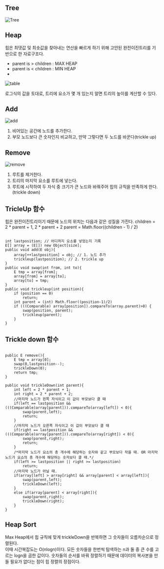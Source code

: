 ## Tree
![Tree](https://user-images.githubusercontent.com/63636555/145666837-28ff700f-8a61-485b-90bd-c5ee1d6859b2.png)


## Heap
힙은 최댓값 및 최솟값을 찾아내는 연산을 빠르게 하기 위해 고안된 완전이진트리를 기반으로 한 자료구조다.
- parent is > children : MAX HEAP
- parent is < children : MIN HEAP
- 
![table](https://user-images.githubusercontent.com/63636555/145697648-a54a3eba-9670-4872-b537-809bd939ee97.png)

로그식의 값을 토대로, 트리에 요소가 몇 개 있는지 알면 트리의 높이를 계산할 수 있다.

## Add
![add](https://user-images.githubusercontent.com/63636555/145698009-41afa312-eb3c-4531-bd60-1fc383972265.png)

1. 비어있는 공간에 노드를 추가한다.
2. 부모 노드보다 큰 숫자인지 비교하고, 만약 그렇다면 두 노드를 바꾼다(trickle up)


## Remove
![remove](https://user-images.githubusercontent.com/63636555/145698045-9913c412-e709-49a1-a77b-e6491eeaf2f9.png)

1. 루트를 제거한다.
2. 트리의 마지막 요소를 루트에 넣는다.
3. 루트에 시작하여 두 자식 중 크기가 큰 노드와 바꿔주어 힙의 규칙을 만족하게 한다.(trickle down)

## TricleUp 함수
힙은 완전이진트리이기 때문에 노드의 위치는 다음과 같은 성질을 가진다.
children = 2 * parent + 1, 2 * parent + 2
parent = Math.floor((children - 1) / 2)

<pre><code>
int lastposition; // 어디까지 요소를 넣었는지 기록
E[] array = (E[]) new Object[size];
public void add(E obj){
	array[++lastposition] = obj; // 1. 노드 추가
	trickleup(lastposition); // 2. trickle up
}
public void swap(int from, int to){
	E tmp = array[from];
	array[from] = array[to];
	array[to] = tmp;
}
public void trickleup(int position){
	if (position == 0)
		return;
	int parent = (int) Math.floor((position-1)/2)
	if (((Comparable<E>) array[position]).compareTo(array.parent)>0) {
		swap(position, parent);
		trickleup(parent);
	}
}
</code></pre>


## Trickle down 함수
<pre><code>
public E remove(){
	E tmp = array[0];
	swap(0,lastposition--);
	trickleDown(0);
	return tmp;
}

public void trickleDown(int parent){
	int left = 2 * parent + 1;
	int right = 2 * parent + 2;
	//마지막 노드가 왼쪽 자식이고 이 값이 부모보다 클 때
	if(left == lastposition && (((Comparable<E>)array[parent])).compareTo(array[left]) < 0){
		swap(parent,left);
		return;
	}
	//마지막 노드가 오른쪽 자식이고 이 값이 부모보다 클 때
	if(right == lastposition && (((Comparable<E>)array[parent])).compareTo(array[right]) < 0){
		swap(parent,right);
		return;
	}
	/*마지막 노드가 요소의 총 개수에 해당하는 숫자와 같고 부모보다 작을 때. OR 마지막 노드가 요쇼의 총 개수에 해당하는 숫자보다 클 때.*/
	if(left >= lastposition || right >= lastposition)
		return;
	//마지막 노드가 아닐 때.
	if(array[left] > array[right] && array[parent] < array[left]){
		swap(parent,left);
		trickleDown(left);
	}
	else if(array[parent] < array[right]){
		swap(parent,right);
		trickleDown(right);
	}
}
</code></pre>

## Heap Sort
Max Heap에서 힙 규칙에 맞게 trickleDown을 반복하면 그 숫자들이 오름차순으로 정렬된다.<br>
이때 시간복잡도는 O(nlogn)이다. 모든 숫자들을 한번씩 탐색하는 n과 둘 중 큰 수를 고르는 logn을 곱한 값이다.
숫자들의 순서를 바꿔 정렬하기 때문에 데이터의 복사본을 만들 필요가 없다는 점이 힙 정렬의 장점이다.
